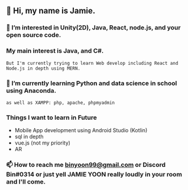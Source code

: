 ## 👋 Hi, my name is Jamie. 

### 👀 I’m interested in Unity(2D), Java, React, node.js, and your open source code. 
### My main interest is Java, and C#. 
    But I'm currently trying to learn Web develop including React and Node.js in depth using MERN.

### 🌱 I’m currently learning Python and data science in school using Anaconda.
    as well as XAMPP: php, apache, phpmyadmin

### Things I want to learn in Future 
  - Mobile App development using Android Studio (Kotlin)
  - sql in depth 
  - vue.js (not my priority)
  - AR


### 📫 How to reach me binyoon99@gmail.com or Discord Bin#0314 or just yell JAMIE YOON really loudly in your room and I'll come.

<!---
binyoon99/binyoon99 is a ✨ special ✨ repository because its `README.md` (this file) appears on your GitHub profile.
You can click the Preview link to take a look at your changes.
--->
